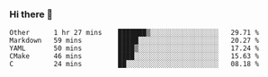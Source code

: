 ### Hi there 👋

<!--
**WShiBin/WShiBin** is a ✨ _special_ ✨ repository because its `README.md` (this file) appears on your GitHub profile.

Here are some ideas to get you started:

- 🔭 I’m currently working on ...
- 🌱 I’m currently learning ...
- 👯 I’m looking to collaborate on ...
- 🤔 I’m looking for help with ...
- 💬 Ask me about ...
- 📫 How to reach me: ...
- 😄 Pronouns: ...
- ⚡ Fun fact: ...
-->

<!--START_SECTION:waka-->
```text
Other      1 hr 27 mins    ███████▒░░░░░░░░░░░░░░░░░   29.71 % 
Markdown   59 mins         █████░░░░░░░░░░░░░░░░░░░░   20.27 % 
YAML       50 mins         ████▒░░░░░░░░░░░░░░░░░░░░   17.24 % 
CMake      46 mins         ████░░░░░░░░░░░░░░░░░░░░░   15.63 % 
C          24 mins         ██░░░░░░░░░░░░░░░░░░░░░░░   08.18 % 
```
<!--END_SECTION:waka-->
